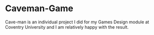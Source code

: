 # Caveman-Game

Cave-man is an individual project I did for my Games Design module at Coventry University and I am relatively happy with the result.
